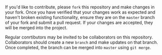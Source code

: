 If you'd like to contribute, please `fork` this repository and make changes in your fork. Once you have verified that your changes work as expected and haven't broken existing functionality, ensure they are on the `master` branch of your fork and submit a pull request. If your changes are accepted, they will be merged into the project.

Regular conrtibutors may be invited to be collaborators on this repository. Collaborators should create a new `branch` and make updates on that branch. Once completed, the branch can be merged into `master` using `git merge`.
